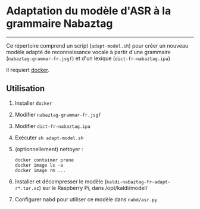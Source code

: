 # Adaptation du modèle d'ASR à la grammaire Nabaztag
----------------------------------------------------

Ce répertoire comprend un script (`adapt-model.sh`) pour créer un nouveau modèle
adapté de reconnaissance vocale à partir d'une grammaire
(`nabaztag-grammar-fr.jsgf`) et d'un lexique (`dict-fr-nabaztag.ipa`)

Il requiert [docker](https://github.com/docker/docker.github.io/issues/6910).

## Utilisation

1. Installer `docker`
2. Modifier `nabaztag-grammar-fr.jsgf`
3. Modifier `dict-fr-nabaztag.ipa`
4. Exécuter `sh adapt-model.sh`
5. (optionnellement) nettoyer :

    ````
    docker container prune
    docker image ls -a
    docker image rm ...
    ````

6. Installer et décompresser le modèle (`kaldi-nabaztag-fr-adapt-r*.tar.xz`) sur le Raspberry Pi, dans /opt/kaldi/model/
7. Configurer nabd pour utiliser ce modèle dans `nabd/asr.py`
